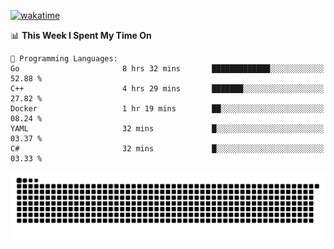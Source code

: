 [![wakatime](https://wakatime.com/badge/user/384f91c6-4eee-411f-8f3b-1b691f58a544.svg)](https://wakatime.com/@384f91c6-4eee-411f-8f3b-1b691f58a544)

<!--START_SECTION:waka-->
📊 **This Week I Spent My Time On** 

```text
💬 Programming Languages: 
Go                       8 hrs 32 mins       █████████████░░░░░░░░░░░░   52.88 % 
C++                      4 hrs 29 mins       ███████░░░░░░░░░░░░░░░░░░   27.82 % 
Docker                   1 hr 19 mins        ██░░░░░░░░░░░░░░░░░░░░░░░   08.24 % 
YAML                     32 mins             █░░░░░░░░░░░░░░░░░░░░░░░░   03.37 % 
C#                       32 mins             █░░░░░░░░░░░░░░░░░░░░░░░░   03.33 % 
```


<!--END_SECTION:waka-->

<picture>
  <source media="(prefers-color-scheme: dark)" srcset="https://raw.githubusercontent.com/fuwx295/fuwx295/output/github-contribution-grid-snake-dark.svg">
  <source media="(prefers-color-scheme: light)" srcset="https://raw.githubusercontent.com/fuwx295/fuwx295/output/github-contribution-grid-snake.svg">
  <img alt="github contribution grid snake animation" src="https://raw.githubusercontent.com/fuwx295/fuwx295/output/github-contribution-grid-snake.svg">
</picture>
